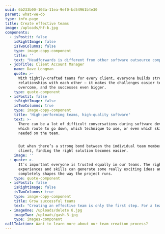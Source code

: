 ```yaml
---
uuid: 6b233b00-103a-11ea-9ef0-bd54961b4e30
parent: what-we-do
type: info-page
title: Create effective teams
image: /uploads/hf-b.jpg
components:
  - isPostit: false
    isRightImage: false
    isTwoColumns: false
    type: image-copy-component
    title: ''
    text: "Headforwards is different from other software outsource companies – and a big part of that difference is the company’s approach to resourcing projects. \r\n\nAt Headforwards, each client has a dedicated team, hand-picked to meet the client’s specific needs, and in place for the long term. To ensure a great cultural fit and a great start to the relationship, clients are involved at every step of the team recruitment process.\r\n\nClose collaboration means clients and the team get to know each other better every day, resulting in a strong partnership, the opportunity to share skills and knowledge, and a high quality of delivered software."
  - jobTitle: Client Account Manager
    name: Dave Longman
    quote: >-
      With tightly-crafted teams for every client, everyone builds strong
      relationships with each other – it makes the challenges easier to
      overcome, and the successes even bigger.
    type: quote-component
  - isPostit: false
    isRightImage: false
    isTwoColumns: true
    type: image-copy-component
    title: 'High-performing teams, high-quality software'
    text: >-
      There can be a lot of difficult conversations during software development;
      which route to go down, which technique to use, or even which skills are
      needed on the team.


      But when there’s a strong bond between the individual team members and the
      client, finding the right solution becomes easier.
    image: ''
  - quote: >-
      It’s important everyone is trusted equally in our teams. The right mix of
      experiences and skills can generate some really exciting ideas and it
      completely shapes the way the project runs.
    type: quote-component
  - isPostit: false
    isRightImage: false
    isTwoColumns: true
    type: image-copy-component
    title: Grow successful teams
    text: "Creating an effective team is only the first step. For a team to thrive, individual members must work closely together to reach their goals.\rHeadforwards takes an Agile approach to development, using techniques like pair programming and mob programming to bring team members together, share knowledge and skills, and ultimately deliver high quality software, fast.\n\n\rAt the same time, each team’s scrum master is there to keep up morale, encourage team cohesion and ensure the team is maximising its potential."
  - imageOne: /uploads/delete 8.jpg
    imageTwo: /uploads/gash-3.jpg
    type: images-component
callToAction: Want to learn more about our team creation process?
---
```


